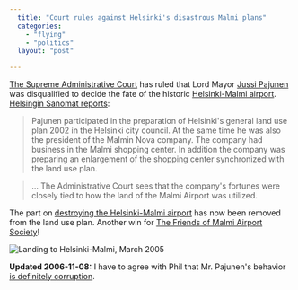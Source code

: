 ```yaml
---
  title: "Court rules against Helsinki's disastrous Malmi plans"
  categories: 
    - "flying"
    - "politics"
  layout: "post"

---
```

[The Supreme Administrative Court][1] has ruled that Lord Mayor [Jussi Pajunen][2] was disqualified to decide the fate of the historic [Helsinki-Malmi airport][3]. [Helsingin Sanomat reports][4]:

> Pajunen participated in the preparation of Helsinki's general land use plan 2002 in the Helsinki city council. At the same time he was also the president of the Malmin Nova company. The company had business in the Malmi shopping center. In addition the company was preparing an enlargement of the shopping center synchronized with the land use plan.

> ... The Administrative Court sees that the company's fortunes were closely tied to how the land of the Malmi Airport was utilized.

The part on [destroying the Helsinki-Malmi airport][5] has now been removed from the land use plan. Another win for [The Friends of Malmi Airport Society][6]!

![Landing to Helsinki-Malmi, March 2005](https://d2vqpl3tx84ay5.cloudfront.net/Landing-to-EFHF-with-OH-PRT.jpg)

__Updated 2006-11-08:__ I have to agree with Phil that Mr. Pajunen's behavior [is definitely corruption][7].

[1]: http://www.kho.fi/en/
[2]: http://www.hel.fi/wps/portal/Helsinki_en/Artikkeli?WCM_GLOBAL_CONTEXT=/en/Helsinki/City+government/Mayors/Lord+Mayor+Jussi+Pajunen
[3]: http://www.finavia.fi/airport_helsinki-malmi
[4]: http://www.hs.fi/kaupunki/artikkeli/KHO+Pajunen+oli+esteellinen+p%C3%A4%C3%A4tt%C3%A4m%C3%A4%C3%A4n+Malmin+lentokent%C3%A4st%C3%A4/1135222827665?ref=rss
[5]: http://bergie.iki.fi/blog/historical_helsinki-malmi_airport_threatened/
[6]: http://www.pelastamalmi.org/en/index.html
[7]: http://www.finlandforthought.net/2006/11/08/this-is-defnitely-corruption/
